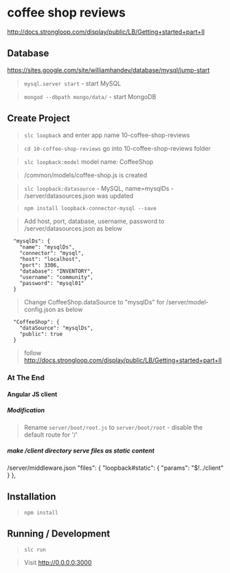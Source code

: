 coffee shop reviews
===================

http://docs.strongloop.com/display/public/LB/Getting+started+part+II

## Database

https://sites.google.com/site/williamhandev/database/mysql/jump-start

> `mysql.server start` - start MySQL

> `mongod --dbpath mongo/data/` - start MongoDB

## Create Project

> `slc loopback` and enter app name 10-coffee-shop-reviews

> `cd 10-coffee-shop-reviews` go into 10-coffee-shop-reviews folder

> `slc loopback:model` model name: CoffeeShop

> /common/models/coffee-shop.js is created

> `slc loopback:datasource` - MySQL, name=mysqlDs - /server/datasources.json was updated

> `npm install loopback-connector-mysql --save`

> Add host, port, database, username, password to /server/datasources.json as below

```
  "mysqlDs": {
    "name": "mysqlDs",
    "connector": "mysql",
    "host": "localhost",
    "port": 3306,
    "database": "INVENTORY",
    "username": "community",
    "password": "mysql01"
  }
```

> Change CoffeeShop.dataSource to "mysqlDs" for /server/model-config.json as below

```
  "CoffeeShop": {
    "dataSource": "mysqlDs",
    "public": true
  }
```

> follow http://docs.strongloop.com/display/public/LB/Getting+started+part+II

### At The End

#### Angular JS client

##### Modification

> Rename `server/boot/root.js` to `server/boot/root` - disable the default route for '/'

##### make /client directory serve files as static content

/server/middleware.json
  "files": {
    "loopback#static": {
      "params": "$!../client"
    }
  },

## Installation

> `npm install`

## Running / Development

> `slc run`

> Visit http://0.0.0.0:3000
